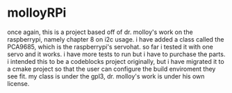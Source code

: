 # molloyRPi
once again, this is a project based off of dr. molloy's work on the raspberrypi, namely chapter 8 on i2c usage. i have added a class called the PCA9685, which is the raspberrypi's servohat. so far i tested it with one servo and it works. i have more tests to run but i have to purchase the parts. i intended this to be a codeblocks project originally, but i have migrated it to a cmake project so that the user can configure the build enviroment they see fit. my class is under the gpl3, dr. molloy's work is under his own license.
